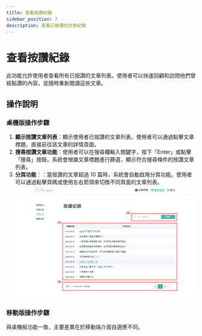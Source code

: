 ```yaml
---
title: 查看按讚紀錄
sidebar_position: 7
description: 查看已按讚的文章紀錄
---
```


# 查看按讚紀錄

此功能允許使用者查看所有已按讚的文章列表。使用者可以快速回顧和訪問他們曾經點讚的內容，並隨時重新閱讀這些文章。

## 操作說明

### 桌機版操作步驟

1. **顯示按讚文章列表**：顯示使用者已按讚的文章列表。使用者可以通過點擊文章標題，直接前往該文章的詳情頁面。
2. **搜尋按讚文章功能**：使用者可以在搜尋欄輸入關鍵字，按下「Enter」或點擊「搜尋」按鈕，系統會根據文章標題進行篩選，顯示符合搜尋條件的按讚文章列表。
3. **分頁功能**：：當按讚的文章超過 10 篇時，系統會自動啟用分頁功能。使用者可以通過點擊頁碼或使用左右箭頭來切換不同頁面的文章列表。
   ![查看按讚紀錄](./img/member-like-history.png)

### 移動版操作步驟

與桌機板功能一致，主要差異在於移動端介面自適應不同。
